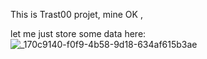 This is Trast00 projet, mine OK ,


let me just store some data here:
![_170c9140-f0f9-4b58-9d18-634af615b3ae](https://github.com/Trast00/git_test/assets/74411135/ec01471b-edd6-4813-bca4-2092066588e4)
